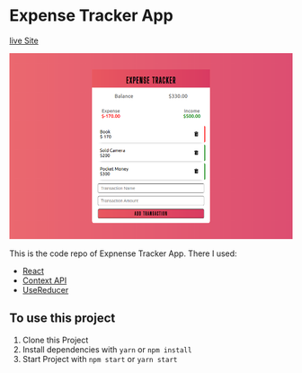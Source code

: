 # Expense Tracker App
 
[live Site](http://a-expense-tracker-app.surge.sh/)

![Expense Tracker App](/public/expensetracker.png)

This is the code repo of Expnense Tracker App. There I used:
  * [React](https://reactjs.org)
  * [Context API](https://reactjs.org/docs/context.html)
  * [UseReducer](https://reactjs.org/docs/hooks-reference.html#usereducer)

## To use this project
  1. Clone this Project
  2. Install dependencies with `yarn` or `npm install`
  3. Start Project with `npm start` or `yarn start`
